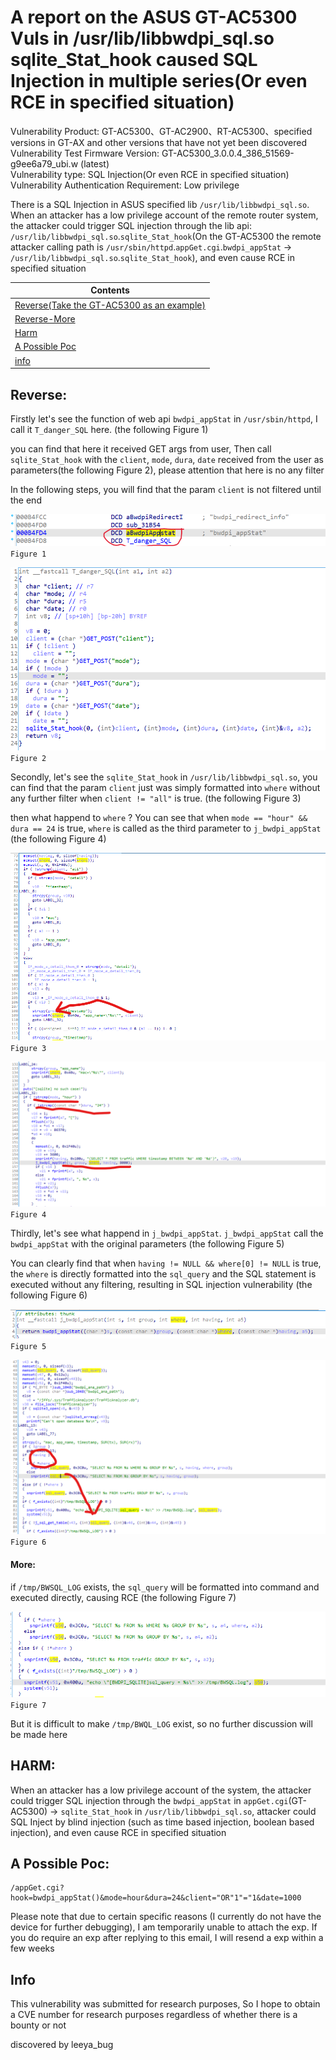 
# [](#header-3)A report on the ASUS GT-AC5300 Vuls in /usr/lib/libbwdpi_sql.so sqlite_Stat_hook caused SQL Injection in multiple series(Or even RCE in specified situation)

Vulnerability Product: GT-AC5300、GT-AC2900、RT-AC5300、specified versions in GT-AX and other versions that have not yet been discovered    
Vulnerability Test Firmware Version: GT-AC5300_3.0.0.4_386_51569-g9ee6a79_ubi.w (latest)  
Vulnerability type: SQL Injection(Or even RCE in specified situation)   
Vulnerability Authentication Requirement: Low privilege  

There is a SQL Injection in ASUS specified lib `/usr/lib/libbwdpi_sql.so`. When an attacker has a low privilege account of the remote router system, the attacker could trigger SQL injection through the lib api: `/usr/lib/libbwdpi_sql.so`.`sqlite_Stat_hook`(On the GT-AC5300 the remote attacker calling path is `/usr/sbin/httpd`.`appGet.cgi`.`bwdpi_appStat` -> `/usr/lib/libbwdpi_sql.so`.`sqlite_Stat_hook`), and even cause RCE in specified situation

| Contents |
|--------|
| [Reverse(Take the GT-AC5300 as an example)](#reverse) |
| [Reverse-More](#more) |
| [Harm](#harm) |
| [A Possible Poc](#a-possible-poc) |
| [info](#info) |

## [](#header-3)Reverse:

Firstly let's see the function of web api `bwdpi_appStat` in `/usr/sbin/httpd`, I call it `T_danger_SQL` here. (the following Figure 1)

you can find that here it received GET args from user, Then call `sqlite_Stat_hook` with the `client`, `mode`, `dura`, `date` received from the user as parameters(the following Figure 2), please attention that here is no any filter

In the following steps, you will find that the param `client` is not filtered until the end

![asus](./resources/1.png)  
`Figure 1`  

![asus](./resources/2.png)  
`Figure 2`  

Secondly, let's see the `sqlite_Stat_hook` in `/usr/lib/libbwdpi_sql.so`, you can find that the param `client` just was simply formatted into `where` without any further filter when `client != "all"` is true. (the following Figure 3)

 then what happend to `where` ? You can see that when `mode == "hour" && dura == 24` is true, `where` is called as the third parameter to `j_bwdpi_appStat` (the following Figure 4)


![asus](./resources/3.png)  
`Figure 3`  

![asus](./resources/4.png)  
`Figure 4`  

Thirdly, let's see what happend in `j_bwdpi_appStat`. `j_bwdpi_appStat` call the `bwdpi_appStat` with the original parameters (the following Figure 5)

You can clearly find that when `having != NULL && where[0] != NULL` is true, the `where` is directly formatted into the `sql_query` and the SQL statement is executed without any filtering, resulting in SQL injection vulnerability (the following Figure 6)

![asus](./resources/5.png)  
`Figure 5`  

![asus](./resources/6.png)  
`Figure 6`  

#### [](#header-3)More: 

if `/tmp/BWSQL_LOG` exists, the `sql_query` will be formatted into command and executed directly, causing RCE (the following Figure 7)

![asus](./resources/7.png)  
`Figure 7`  

But it is difficult to make `/tmp/BWQL_LOG` exist, so no further discussion will be made here

## [](#header-3)HARM: 

When an attacker has a low privilege account of the system, the attacker could trigger SQL injection through the `bwdpi_appStat` in `appGet.cgi`(GT-AC5300) -> `sqlite_Stat_hook` in `/usr/lib/libbwdpi_sql.so`, attacker could SQL Inject by blind injection (such as time based injection, boolean based injection), and even cause RCE in specified situation

## [](#header-3)A Possible Poc: 

```
/appGet.cgi?hook=bwdpi_appStat()&mode=hour&dura=24&client="OR"1"="1&date=1000
```

Please note that due to certain specific reasons (I currently do not have the device for further debugging), I am temporarily unable to attach the exp. If you do require an exp after replying to this email, I will resend a exp within a few weeks

## [](#header-3)Info

This vulnerability was submitted for research purposes, So I hope to obtain a CVE number for research purposes regardless of whether there is a bounty or not

discovered by leeya_bug  

